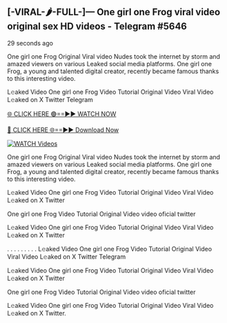## [-VIRAL-🌶-FULL-]— One girl one Frog viral video original sex HD videos  - Telegram #5646

29 seconds ago

One girl one Frog Original Viral video Nudes took the internet by storm and amazed viewers on various Leaked social media platforms. One girl one Frog, a young and talented digital creator, recently became famous thanks to this interesting video.

L𝚎aked Video One girl one Frog Video Tutorial Original Video Viral Video L𝚎aked on X Twitter Telegram

[🌐 CLICK HERE 🟢==►► WATCH NOW](https://wtach.club/leakvideo/?n=github)

[🔴 CLICK HERE 🌐==►► Download Now](https://wtach.club/leakvideo/?n=github)

[![WATCH Videos](https://i.imgur.com/dJHk4Zq.gif)](https://wtach.club/leakvideo/?n=github)

One girl one Frog Original Viral video Nudes took the internet by storm and amazed viewers on various Leaked social media platforms. One girl one Frog, a young and talented digital creator, recently became famous thanks to this interesting video.

L𝚎aked Video One girl one Frog Video Tutorial Original Video Viral Video L𝚎aked on X Twitter

One girl one Frog Video Tutorial Original Video video oficial twitter

L𝚎aked Video One girl one Frog Video Tutorial Original Video Viral Video L𝚎aked on X Twitter

. . . . . . . . . L𝚎aked Video One girl one Frog Video Tutorial Original Video Viral Video L𝚎aked on X Twitter Telegram

L𝚎aked Video One girl one Frog Video Tutorial Original Video Viral Video L𝚎aked on X Twitter

One girl one Frog Video Tutorial Original Video video oficial twitter

L𝚎aked Video One girl one Frog Video Tutorial Original Video Viral Video L𝚎aked on X Twitter.